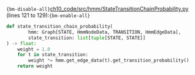 `{bm-disable-all}`[ch10_code/src/hmm/StateTransitionChainProbability.py](ch10_code/src/hmm/StateTransitionChainProbability.py) (lines 121 to 129):`{bm-enable-all}`

```python
def state_transition_chain_probability(
        hmm: Graph[STATE, HmmNodeData, TRANSITION, HmmEdgeData],
        state_transition: list[tuple[STATE, STATE]]
) -> float:
    weight = 1.0
    for t in state_transition:
        weight *= hmm.get_edge_data(t).get_transition_probability()
    return weight
```